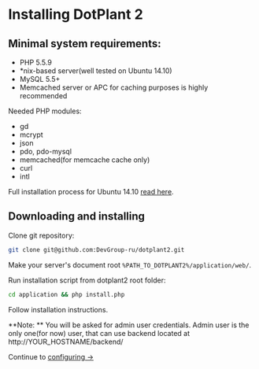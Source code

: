 # Installing DotPlant 2

## Minimal system requirements:

- PHP 5.5.9
- *nix-based server(well tested on Ubuntu 14.10)
- MySQL 5.5+
- Memcached server or APC for caching purposes is highly recommended

Needed PHP modules:
- gd
- mcrypt
- json
- pdo, pdo-mysql
- memcached(for memcache cache only)
- curl
- intl

Full installation process for Ubuntu 14.10 [read here](Full_stack_installation/Ubuntu_14_10).

## Downloading and installing

Clone git repository:

``` bash
git clone git@github.com:DevGroup-ru/dotplant2.git
```

Make your server's document root `%PATH_TO_DOTPLANT2%/application/web/`.

Run installation script from dotplant2 root folder:

``` bash
cd application && php install.php
```

Follow installation instructions.

**Note: ** You will be asked for admin user credentials. Admin user is the only one(for now) user, that can use backend located at http://YOUR_HOSTNAME/backend/


Continue to [configuring &rarr;](Installation_and_configuring/Configuration)